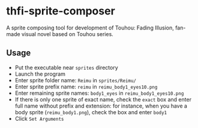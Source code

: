 # thfi-sprite-composer
A sprite composing tool for development of Touhou: Fading Illusion, fan-made visual novel based on Touhou series.

## Usage
* Put the executable near `sprites` directory
* Launch the program
* Enter sprite folder name: `Reimu` in `sprites/Reimu/`
* Enter sprite prefix name: `reimu` in `reimu_body1_eyes10.png`
* Enter remaining sprite names: `body1_eyes` in `reimu_body1_eyes10.png`
* If there is only one sprite of exact name, check the `exact` box and enter full name without prefix and extension: for instance, when you have a body sprite (`reimu_body1.png`), check the box and enter `body1`
* Click `Set Arguments`
